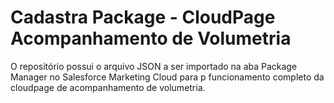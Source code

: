 # Cadastra Package - CloudPage Acompanhamento de Volumetria

O repositório possui o arquivo JSON a ser importado na aba Package Manager no Salesforce Marketing Cloud para p funcionamento completo da cloudpage de acompanhamento de volumetria. 


